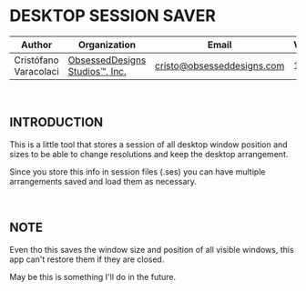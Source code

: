 # DESKTOP SESSION SAVER


|Author|Organization|Email|Version|Build|      
----|----|----|----|----|
Cristófano Varacolaci|[ObsessedDesigns Studios™, Inc.](https://obsesseddesigns.com)|cristo@obsesseddesigns.com|1.0.0.0|17:30 29.03.2022

&nbsp;
&nbsp;

## INTRODUCTION
This is a little tool that stores a session of all desktop window position and sizes to be able to change resolutions and keep the desktop arrangement.

Since you store this info in session files (.ses) you can have multiple arrangements saved and load them as
necessary.

&nbsp;

## NOTE
Even tho this saves the window size and position of all visible windows, this app can't restore them if they are closed. 

May be this is something I'll do in the future. 


&nbsp;
&nbsp;
